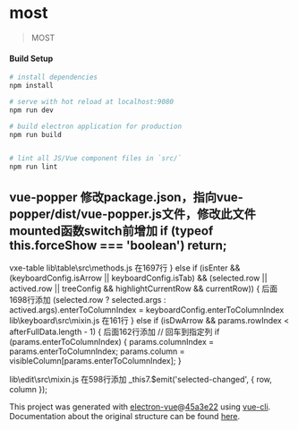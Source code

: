# most

> MOST

#### Build Setup

``` bash
# install dependencies
npm install

# serve with hot reload at localhost:9080
npm run dev

# build electron application for production
npm run build


# lint all JS/Vue component files in `src/`
npm run lint

```

vue-popper
  修改package.json，指向vue-popper/dist/vue-popper.js文件，修改此文件mounted函数switch前增加
      if (typeof this.forceShow === 'boolean') return;
---

vxe-table
  lib\table\src\methods.js
    在1697行
      } else if (isEnter && (keyboardConfig.isArrow || keyboardConfig.isTab) && (selected.row || actived.row || treeConfig && highlightCurrentRow && currentRow)) {
    后面1698行添加
      (selected.row ? selected.args : actived.args).enterToColumnIndex = keyboardConfig.enterToColumnIndex
  lib\keyboard\src\mixin.js
    在161行
      } else if (isDwArrow && params.rowIndex < afterFullData.length - 1) {
    后面162行添加
      // 回车到指定列
      if (params.enterToColumnIndex) {
        params.columnIndex = params.enterToColumnIndex;
        params.column = visibleColumn[params.enterToColumnIndex];
      }

  lib\edit\src\mixin.js
    在598行添加
      _this7.$emit('selected-changed', { row, column });

This project was generated with [electron-vue](https://github.com/SimulatedGREG/electron-vue)@[45a3e22](https://github.com/SimulatedGREG/electron-vue/tree/45a3e224e7bb8fc71909021ccfdcfec0f461f634) using [vue-cli](https://github.com/vuejs/vue-cli). Documentation about the original structure can be found [here](https://simulatedgreg.gitbooks.io/electron-vue/content/index.html).
